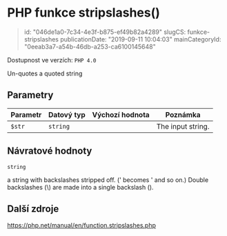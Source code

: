 PHP funkce stripslashes()
=========================

> id: "046de1a0-7c34-4e3f-b875-ef49b82a4289"
> slugCS: funkce-stripslashes
> publicationDate: "2019-09-11 10:04:03"
> mainCategoryId: "0eeab3a7-a54b-46db-a253-ca6100145648"

Dostupnost ve verzích: `PHP 4.0`

Un-quotes a quoted string


Parametry
--------------

| Parametr | Datový typ | Výchozí hodnota | Poznámka |
|-----|-----|-----|-----|
| `$str` | `string` |  | The input string. |


Návratové hodnoty
----------------

`string`

a string with backslashes stripped off.
(\' becomes ' and so on.)
Double backslashes (\\) are made into a single
backslash (\).

Další zdroje
------------

https://php.net/manual/en/function.stripslashes.php

